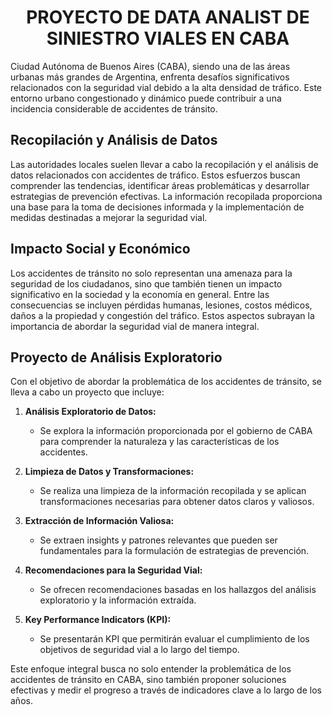 <center><h1 style="text-align:center">PROYECTO DE DATA ANALIST DE SINIESTRO VIALES EN CABA</h1></center>


Ciudad Autónoma de Buenos Aires (CABA), siendo una de las áreas urbanas más grandes de Argentina, enfrenta desafíos significativos relacionados con la seguridad vial debido a la alta densidad de tráfico. Este entorno urbano congestionado y dinámico puede contribuir a una incidencia considerable de accidentes de tránsito.

## Recopilación y Análisis de Datos

Las autoridades locales suelen llevar a cabo la recopilación y el análisis de datos relacionados con accidentes de tráfico. Estos esfuerzos buscan comprender las tendencias, identificar áreas problemáticas y desarrollar estrategias de prevención efectivas. La información recopilada proporciona una base para la toma de decisiones informada y la implementación de medidas destinadas a mejorar la seguridad vial.

## Impacto Social y Económico

Los accidentes de tránsito no solo representan una amenaza para la seguridad de los ciudadanos, sino que también tienen un impacto significativo en la sociedad y la economía en general. Entre las consecuencias se incluyen pérdidas humanas, lesiones, costos médicos, daños a la propiedad y congestión del tráfico. Estos aspectos subrayan la importancia de abordar la seguridad vial de manera integral.

## Proyecto de Análisis Exploratorio

Con el objetivo de abordar la problemática de los accidentes de tránsito, se lleva a cabo un proyecto que incluye:

1. **Análisis Exploratorio de Datos:**
   - Se explora la información proporcionada por el gobierno de CABA para comprender la naturaleza y las características de los accidentes.

2. **Limpieza de Datos y Transformaciones:**
   - Se realiza una limpieza de la información recopilada y se aplican transformaciones necesarias para obtener datos claros y valiosos.

3. **Extracción de Información Valiosa:**
   - Se extraen insights y patrones relevantes que pueden ser fundamentales para la formulación de estrategias de prevención.

4. **Recomendaciones para la Seguridad Vial:**
   - Se ofrecen recomendaciones basadas en los hallazgos del análisis exploratorio y la información extraída.

5. **Key Performance Indicators (KPI):**
   - Se presentarán KPI que permitirán evaluar el cumplimiento de los objetivos de seguridad vial a lo largo del tiempo.

Este enfoque integral busca no solo entender la problemática de los accidentes de tránsito en CABA, sino también proponer soluciones efectivas y medir el progreso a través de indicadores clave a lo largo de los años.